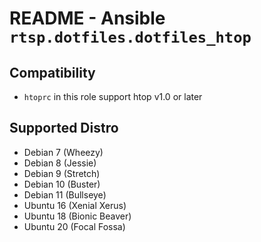 # README - Ansible `rtsp.dotfiles.dotfiles_htop`

## Compatibility

- `htoprc` in this role support htop v1.0 or later

## Supported Distro

- Debian 7 (Wheezy)
- Debian 8 (Jessie)
- Debian 9 (Stretch)
- Debian 10 (Buster)
- Debian 11 (Bullseye)
- Ubuntu 16 (Xenial Xerus)
- Ubuntu 18 (Bionic Beaver)
- Ubuntu 20 (Focal Fossa)
